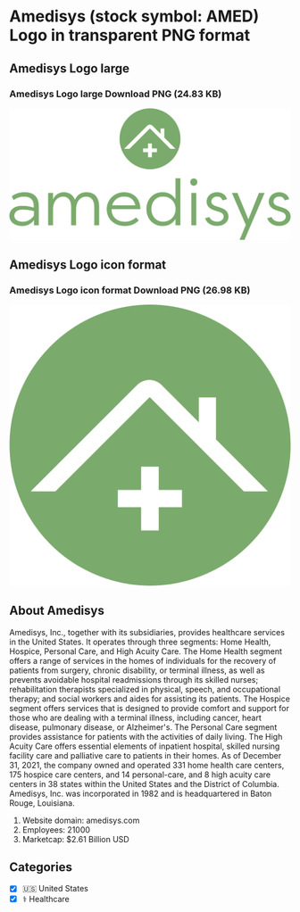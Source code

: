 # Amedisys (stock symbol: AMED) Logo in transparent PNG format

## Amedisys Logo large

### Amedisys Logo large Download PNG (24.83 KB)

![Amedisys Logo large Download PNG (24.83 KB)](/img/orig/AMED_BIG-1b3be5a6.png)

## Amedisys Logo icon format

### Amedisys Logo icon format Download PNG (26.98 KB)

![Amedisys Logo icon format Download PNG (26.98 KB)](/img/orig/AMED-278591b6.png)

## About Amedisys

Amedisys, Inc., together with its subsidiaries, provides healthcare services in the United States. It operates through three segments: Home Health, Hospice, Personal Care, and High Acuity Care. The Home Health segment offers a range of services in the homes of individuals for the recovery of patients from surgery, chronic disability, or terminal illness, as well as prevents avoidable hospital readmissions through its skilled nurses; rehabilitation therapists specialized in physical, speech, and occupational therapy; and social workers and aides for assisting its patients. The Hospice segment offers services that is designed to provide comfort and support for those who are dealing with a terminal illness, including cancer, heart disease, pulmonary disease, or Alzheimer's. The Personal Care segment provides assistance for patients with the activities of daily living. The High Acuity Care offers essential elements of inpatient hospital, skilled nursing facility care and palliative care to patients in their homes. As of December 31, 2021, the company owned and operated 331 home health care centers, 175 hospice care centers, and 14 personal-care, and 8 high acuity care centers in 38 states within the United States and the District of Columbia. Amedisys, Inc. was incorporated in 1982 and is headquartered in Baton Rouge, Louisiana.

1. Website domain: amedisys.com
2. Employees: 21000
3. Marketcap: $2.61 Billion USD


## Categories
- [x] 🇺🇸 United States
- [x] ⚕️ Healthcare
